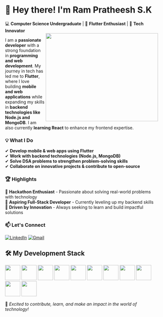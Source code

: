 # 👋 Hey there! I'm **Ram Pratheesh S.K** 

💻 **Computer Science Undergraduate** | 🚀 **Flutter Enthusiast** | 🎯 **Tech Innovator**  
<img align="right" width="370" height="290" src="https://i.pinimg.com/originals/47/f0/34/47f0342cec72b800463bf003eac1257e.gif">

I am a **passionate developer** with a strong foundation in **programming and web development**. My journey in tech has led me to **Flutter**, where I love building **mobile and web applications** while expanding my skills in **backend technologies like Node.js and MongoDB**. I am also currently **learning React** to enhance my frontend expertise.  

### 💡 What I Do  
✔ **Develop mobile & web apps using Flutter**  
✔ **Work with backend technologies (Node.js, MongoDB)**  
✔ **Solve DSA problems to strengthen problem-solving skills**  
✔ **Collaborate on innovative projects & contribute to open-source**  

### 🏆 Highlights  
🔹 **Hackathon Enthusiast** - Passionate about solving real-world problems with technology  
🔹 **Aspiring Full-Stack Developer** - Currently leveling up my backend skills  
🔹 **Driven by Innovation** - Always seeking to learn and build impactful solutions  

### 📫 Let's Connect  
[![LinkedIn](https://img.shields.io/badge/LinkedIn-0077B5?style=for-the-badge&logo=linkedin&logoColor=white)](https://www.linkedin.com/in/rampratheeshsk/)   [![Gmail](https://img.shields.io/badge/Gmail-D14836?style=for-the-badge&logo=gmail&logoColor=white)](mailto:skrampratheesh@gmail.com)  

## 🛠 My Development Stack  

<img height="50" width="50" src="https://img.icons8.com/color/48/flutter.png"/> <img height="50" width="50" src="https://img.icons8.com/color/48/000000/c-programming.png" /> <img height="50" width="50" src="https://img.icons8.com/color/48/000000/c-plus-plus-logo.png" /> <img height="50" width="50" src="https://img.icons8.com/color/48/000000/java-coffee-cup-logo.png" /> <img height="50" width="50" src="https://img.icons8.com/color/48/000000/html-5.png" /> <img height="50" width="50" src="https://img.icons8.com/color/48/000000/css3.png" /> <img height="50" width="50" src="https://img.icons8.com/color/48/000000/javascript.png"/> <img height="50" width="50" src="https://img.icons8.com/color/48/000000/google-firebase-console.png"/> <img height="50" width="50" src="https://img.icons8.com/color/48/000000/mysql-logo.png"/> <img height="50" width="50" src="https://img.icons8.com/color/48/000000/mongodb.png"/> <img height="50" width="50" src="https://img.icons8.com/color/48/000000/nodejs.png"/> 
 
  
🚀 *Excited to contribute, learn, and make an impact in the world of technology!*  
